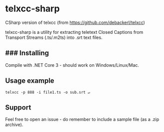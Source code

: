 # telxcc-sharp
CSharp version of telxcc (from https://github.com/debackerl/telxcc)

telxcc-sharp is a utility for extracting teletext Closed Captions from Transport Streams (.ts/.m2ts) into .srt text files.

## ### Installing

Compile with .NET Core 3 - should work on Windows/Linux/Mac.

## Usage example

    telxcc -p 888 -i file1.ts -o sub.srt ↵

## Support
Feel free to open an issue - do remember to include a sample file (as a .zip archive).
